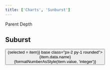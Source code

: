 ```yaml
---
title: ['Charts', 'Sunburst']
---
```


<script lang="ts">
	import { cubicOut } from 'svelte/easing';
	import { hierarchy } from 'd3-hierarchy';
	import { scaleSequential, scaleOrdinal } from 'd3-scale';
	import * as chromatic from 'd3-scale-chromatic';
	import { hsl } from 'd3-color';

	import { Breadcrumb, Button, Field, Tabs, Tab } from 'svelte-ux';
	import { formatNumberAsStyle } from 'svelte-ux/utils/number';

	import Chart, { Svg } from '$lib/components/Chart.svelte';
	import Arc from '$lib/components/Arc.svelte';
	import Bounds from '$lib/components/Bounds.svelte';
	import Group from '$lib/components/Group.svelte';
	import Text from '$lib/components/Text.svelte';
	import Partition from '$lib/components/Partition.svelte';
	import { findAncestor } from '$lib/utils/hierarchy';

	import Preview from '$lib/docs/Preview.svelte';

	import { complexData } from './data/hierarchy';

	const complexHierarchy = hierarchy(complexData)
		.sum((d) => d.value)
		// .sort((a, b) => b.value - a.value);
		.sort((a, b) => b.height - a.height || (b.value ?? 0) - (a.value ?? 0));

	let colorBy = 'parent';

	let selected = complexHierarchy; // select root initially

	const sequentialColor = scaleSequential([4, -1], chromatic.interpolateGnBu);
	// filter out hard to see yellow and green
	const ordinalColor = scaleOrdinal(
		chromatic.schemeSpectral[9].filter((c) => hsl(c).h < 60 || hsl(c).h > 90)
	);
	// const ordinalColor = scaleOrdinal(chromatic.schemeCategory10)

	function getNodeColor(node, colorBy) {
		switch (colorBy) {
			case 'children':
				return node.children ? '#ccc' : '#ddd';
			case 'depth':
				return sequentialColor(node.depth);
			case 'parent':
				const colorParent = findAncestor(node, (n) => n.depth === 1);
				return colorParent
					? hsl(ordinalColor(colorParent.data.name)).brighter(node.depth * 0.3)
					: '#ddd';
		}
	}
</script>

<div class="grid grid-flow-col gap-4 mb-4">
	<div class="grid grid-cols-[1fr,1fr] gap-2">
		<Field label="Color By">
			<Tabs bind:selected={colorBy} contained class="w-full">
				<div class="tabList w-full border h-8">
					<Tab value="parent">Parent</Tab>
					<Tab value="depth">Depth</Tab>
				</div>
			</Tabs>
		</Field>
	</div>
</div>

## Suburst

<Preview>
	<Breadcrumb items={selected?.ancestors().reverse() ?? []}>
		<Button slot="item" let:item on:click={() => (selected = item)} base class="px-2 py-1 rounded">
			<div class="text-left">
				<div class="text-sm">{item.data.name}</div>
				<div class="text-xs text-black/50">{formatNumberAsStyle(item.value, 'integer')}</div>
			</div>
		</Button>
	</Breadcrumb>
	<div class="h-[600px] p-4 border rounded">
		<Chart data={complexHierarchy}>
			<Svg>
				<Bounds
					domain={{ x0: selected?.x0 ?? 0, x1: selected?.x1 ?? 1, y0: selected?.y0 ?? 0, y1: 1 }}
					range={({ height }) => ({
						x0: 0,
						x1: 2 * Math.PI,
						y0: selected?.y0 ? 20 : 0,
						y1: height / 2
					})}
					tweened={{ duration: 800, easing: cubicOut }}
					let:xScale
					let:yScale
				>
					<Partition size={[1, 1]} let:nodes>
						<Group center>
							{#each nodes as node}
								{@const nodeColor = getNodeColor(node, colorBy)}
								<Arc
									value={node.value}
									startAngle={Math.max(0, Math.min(2 * Math.PI, xScale(node.x0)))}
									endAngle={Math.max(0, Math.min(2 * Math.PI, xScale(node.x1)))}
									innerRadius={Math.max(0, yScale(node.y0))}
									outerRadius={Math.max(0, yScale(node.y1))}
									fill={nodeColor}
									_stroke={hsl(nodeColor).darker(colorBy === 'children' ? 0.5 : 2)}
									stroke="hsl(0 0% 20%)"
									class="cursor-pointer"
									let:centroid
									on:click={() => {
										selected = node;
									}}
								>
									<!-- <text x={centroid[0]} y={centroid[1]}>{node.data.name}</text> -->
								</Arc>
							{/each}
						</Group>
					</Partition>
				</Bounds>
			</Svg>
		</Chart>
	</div>
</Preview>
